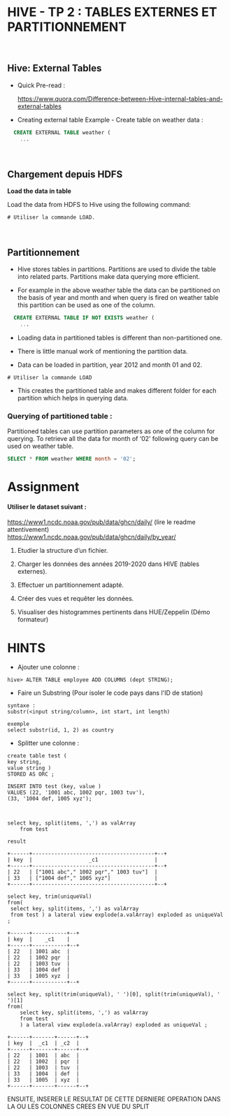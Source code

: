 # HIVE - TP 2 : TABLES EXTERNES ET PARTITIONNEMENT
<br/>

## Hive: External Tables

* Quick Pre-read : 
  
  https://www.quora.com/Difference-between-Hive-internal-tables-and-external-tables

* Creating external table Example - Create table on weather data :
  
```sql
  CREATE EXTERNAL TABLE weather (
  	...
```
<br/>

## Chargement depuis HDFS

**Load the data in table**

Load the data from HDFS to Hive using the following command:

```console
# Utiliser la commande LOAD.
```
<br/>

## Partitionnement

* Hive stores tables in partitions. Partitions are used to divide the table into related parts. Partitions make data querying more efficient. 

* For example in the above weather table the data can be partitioned on the basis of year and month and when query is fired on weather table this partition can be used as one of the column.

```sql
  CREATE EXTERNAL TABLE IF NOT EXISTS weather (
  	...
```

* Loading data in partitioned tables is different than non-partitioned one. 

* There is little manual work of mentioning the partition data. 

* Data can be loaded in partition, year 2012 and month 01 and 02.
```console
# Utiliser la commande LOAD
```

* This creates the partitioned table and makes different folder for each partition which helps in querying data.

### Querying of partitioned table :

Partitioned tables can use partition parameters as one of the column for querying. To retrieve all the data for month of ‘02’ following query can be used on weather table.

```sql
SELECT * FROM weather WHERE month = '02';
```

# Assignment

#### Utiliser le dataset suivant :
https://www1.ncdc.noaa.gov/pub/data/ghcn/daily/ (lire le readme attentivement)  
https://www1.ncdc.noaa.gov/pub/data/ghcn/daily/by_year/

1. Etudier la structure d’un fichier.

2. Charger les données des années 2019-2020 dans HIVE (tables externes).

3. Effectuer un partitionnement adapté.

4. Créer des vues et requêter les données.

5. Visualiser des histogrammes pertinents dans HUE/Zeppelin (Démo formateur)

# HINTS 

- Ajouter une colonne : 
```
hive> ALTER TABLE employee ADD COLUMNS (dept STRING);
```

- Faire un Substring (Pour isoler le code pays dans l'ID de station)

```
syntaxe : 
substr(<input string/column>, int start, int length)

exemple
select substr(id, 1, 2) as country
```

- Splitter une colonne : 

```
create table test (
key string, 
value string )
STORED AS ORC ;

INSERT INTO test (key, value )
VALUES (22, '1001 abc, 1002 pqr, 1003 tuv'),
(33, '1004 def, 1005 xyz');



select key, split(items, ',') as valArray
	from test

result 

+------+---------------------------------------+--+
| key  |                  _c1                  |
+------+---------------------------------------+--+
| 22   | ["1001 abc"," 1002 pqr"," 1003 tuv"]  |
| 33   | ["1004 def"," 1005 xyz"]              |
+------+---------------------------------------+--+

select key, trim(uniqueVal)
from(
 select key, split(items, ',') as valArray
 from test ) a lateral view explode(a.valArray) exploded as uniqueVal ;

+------+-----------+--+
| key  |    _c1    |
+------+-----------+--+
| 22   | 1001 abc  |
| 22   | 1002 pqr  |
| 22   | 1003 tuv  |
| 33   | 1004 def  |
| 33   | 1005 xyz  |
+------+-----------+--+

select key, split(trim(uniqueVal), ' ')[0], split(trim(uniqueVal), ' ')[1]
from(
	select key, split(items, ',') as valArray
	from test 
	) a lateral view explode(a.valArray) exploded as uniqueVal ;

+------+-------+------+--+
| key  |  _c1  | _c2  |
+------+-------+------+--+
| 22   | 1001  | abc  |
| 22   | 1002  | pqr  |
| 22   | 1003  | tuv  |
| 33   | 1004  | def  |
| 33   | 1005  | xyz  |
+------+-------+------+--+

```
ENSUITE, 
INSERER LE RESULTAT DE CETTE DERNIERE OPERATION DANS LA OU LES COLONNES CREES EN VUE DU SPLIT
